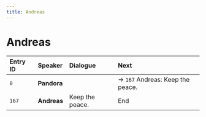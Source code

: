```yaml
---
title: Andreas
---
```


# Andreas


| Entry ID | Speaker | Dialogue | Next |
| :------- | :------ | :------- | :------------ |
| `0` | **Pandora** |  | → `167` Andreas: Keep the peace\. |
| `167` | **Andreas** | Keep the peace\. | End |

